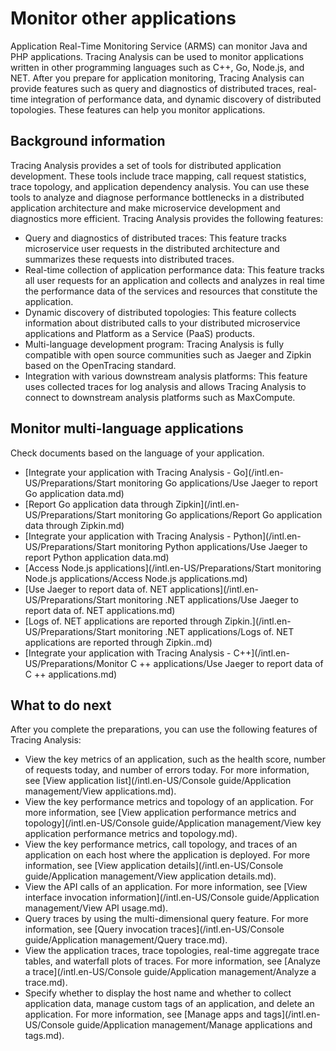 # Monitor other applications

Application Real-Time Monitoring Service \(ARMS\) can monitor Java and PHP applications. Tracing Analysis can be used to monitor applications written in other programming languages such as C++, Go, Node.js, and NET. After you prepare for application monitoring, Tracing Analysis can provide features such as query and diagnostics of distributed traces, real-time integration of performance data, and dynamic discovery of distributed topologies. These features can help you monitor applications.

## Background information

Tracing Analysis provides a set of tools for distributed application development. These tools include trace mapping, call request statistics, trace topology, and application dependency analysis. You can use these tools to analyze and diagnose performance bottlenecks in a distributed application architecture and make microservice development and diagnostics more efficient. Tracing Analysis provides the following features:

-   Query and diagnostics of distributed traces: This feature tracks microservice user requests in the distributed architecture and summarizes these requests into distributed traces.
-   Real-time collection of application performance data: This feature tracks all user requests for an application and collects and analyzes in real time the performance data of the services and resources that constitute the application.
-   Dynamic discovery of distributed topologies: This feature collects information about distributed calls to your distributed microservice applications and Platform as a Service \(PaaS\) products.
-   Multi-language development program: Tracing Analysis is fully compatible with open source communities such as Jaeger and Zipkin based on the OpenTracing standard.
-   Integration with various downstream analysis platforms: This feature uses collected traces for log analysis and allows Tracing Analysis to connect to downstream analysis platforms such as MaxCompute.

## Monitor multi-language applications

Check documents based on the language of your application.

-   [Integrate your application with Tracing Analysis - Go](/intl.en-US/Preparations/Start monitoring Go applications/Use Jaeger to report Go application data.md)
-   [Report Go application data through Zipkin](/intl.en-US/Preparations/Start monitoring Go applications/Report Go application data through Zipkin.md)
-   [Integrate your application with Tracing Analysis - Python](/intl.en-US/Preparations/Start monitoring Python applications/Use Jaeger to report Python application data.md)
-   [Access Node.js applications](/intl.en-US/Preparations/Start monitoring Node.js applications/Access Node.js applications.md)
-   [Use Jaeger to report data of. NET applications](/intl.en-US/Preparations/Start monitoring .NET applications/Use Jaeger to report data of. NET applications.md)
-   [Logs of. NET applications are reported through Zipkin.](/intl.en-US/Preparations/Start monitoring .NET applications/Logs of. NET applications are reported through Zipkin..md)
-   [Integrate your application with Tracing Analysis - C++](/intl.en-US/Preparations/Monitor C ++ applications/Use Jaeger to report data of C ++ applications.md)

## What to do next

After you complete the preparations, you can use the following features of Tracing Analysis:

-   View the key metrics of an application, such as the health score, number of requests today, and number of errors today. For more information, see [View application list](/intl.en-US/Console guide/Application management/View applications.md).
-   View the key performance metrics and topology of an application. For more information, see [View application performance metrics and topology](/intl.en-US/Console guide/Application management/View key application performance metrics and topology.md).
-   View the key performance metrics, call topology, and traces of an application on each host where the application is deployed. For more information, see [View application details](/intl.en-US/Console guide/Application management/View application details.md).
-   View the API calls of an application. For more information, see [View interface invocation information](/intl.en-US/Console guide/Application management/View API usage.md).
-   Query traces by using the multi-dimensional query feature. For more information, see [Query invocation traces](/intl.en-US/Console guide/Application management/Query trace.md).
-   View the application traces, trace topologies, real-time aggregate trace tables, and waterfall plots of traces. For more information, see [Analyze a trace](/intl.en-US/Console guide/Application management/Analyze a trace.md).
-   Specify whether to display the host name and whether to collect application data, manage custom tags of an application, and delete an application. For more information, see [Manage apps and tags](/intl.en-US/Console guide/Application management/Manage applications and tags.md).

